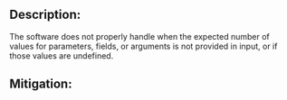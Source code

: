 ## Description:

The software does not properly handle when the expected number of values for parameters, fields, or arguments is not provided in input, or if those values are undefined.



## Mitigation:
